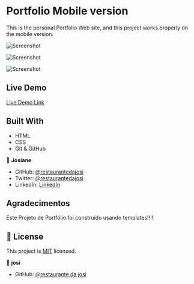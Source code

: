 # Portfolio Mobile version
This is the personal Portfolio Web site, and this project works properly on the mobile version.


![Screenshot](https://user-images.githubusercontent.com/77942746/162585504-3b2882e6-b12b-404c-bc89-2923c481597b.png)

![Screenshot](https://user-images.githubusercontent.com/77942746/162585535-4062f216-70b8-4109-a3f0-4dfed2d7a5ba.png)

![Screenshot](https://user-images.githubusercontent.com/77942746/162585548-ac99a793-ae69-4b90-a407-b547d82d071b.png)

## Live Demo

[Live Demo Link](https://karam084.github.io/portfolio-mobile-version/)

## Built With

- HTML
- CSS
- Git & GitHub

👤 **Josiane**

- GitHub: [@restaurantedajosi](https://github.com/karam084)
- Twitter: [@restaurantedajosi](https://twitter.com/ElarabFouad)
- LinkedIn: [LinkedIn](https://www.linkedin.com/in/karam-fouad-179830214/)

## Agradecimentos 
Este Projeto de Portfólio foi construído usando templates!!!!

## 📝 License

This project is [MIT](./MIT.md) licensed.


👤 **josi**

- GitHub: [@restaurante da josi](https://github.com/karam084/portfolio-mobile-version)
